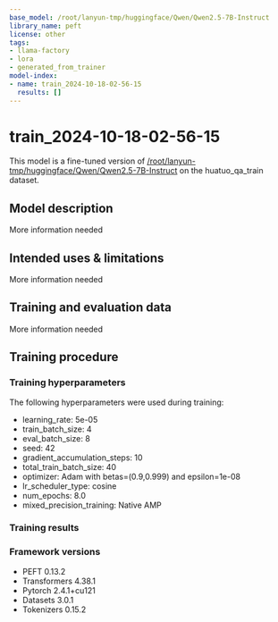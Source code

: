 ```yaml
---
base_model: /root/lanyun-tmp/huggingface/Qwen/Qwen2.5-7B-Instruct
library_name: peft
license: other
tags:
- llama-factory
- lora
- generated_from_trainer
model-index:
- name: train_2024-10-18-02-56-15
  results: []
---
```


<!-- This model card has been generated automatically according to the information the Trainer had access to. You
should probably proofread and complete it, then remove this comment. -->

# train_2024-10-18-02-56-15

This model is a fine-tuned version of [/root/lanyun-tmp/huggingface/Qwen/Qwen2.5-7B-Instruct](https://huggingface.co//root/lanyun-tmp/huggingface/Qwen/Qwen2.5-7B-Instruct) on the huatuo_qa_train dataset.

## Model description

More information needed

## Intended uses & limitations

More information needed

## Training and evaluation data

More information needed

## Training procedure

### Training hyperparameters

The following hyperparameters were used during training:
- learning_rate: 5e-05
- train_batch_size: 4
- eval_batch_size: 8
- seed: 42
- gradient_accumulation_steps: 10
- total_train_batch_size: 40
- optimizer: Adam with betas=(0.9,0.999) and epsilon=1e-08
- lr_scheduler_type: cosine
- num_epochs: 8.0
- mixed_precision_training: Native AMP

### Training results



### Framework versions

- PEFT 0.13.2
- Transformers 4.38.1
- Pytorch 2.4.1+cu121
- Datasets 3.0.1
- Tokenizers 0.15.2